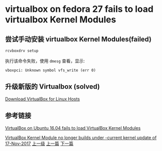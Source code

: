 # virtualbox on fedora 27 fails to load virtualbox Kernel Modules

## 尝试手动安装 virtualbox Kernel Modules(failed)
```sh
rcvboxdrv setup
```

执行该命令失败，使用 ```dmesg``` 查看，显示:

```highlight
vboxpci: Unknown symbol vfs_write (err 0)
```

## 升级新版的 Virtualbox (solved)

[Download VirtualBox for Linux Hosts](https://www.virtualbox.org/wiki/Linux_Downloads)




## 参考链接

[VirtualBox on Ubuntu 16.04 fails to load VirtualBox Kernel Modules](https://forums.virtualbox.org/viewtopic.php?f=7&t=77363&start=15)


[VirtualBox Kernel Module no longer builds under -current kernel update of 17-Nov-2017](https://www.linuxquestions.org/questions/slackware-14/virtualbox-kernel-module-no-longer-builds-under-current-kernel-update-of-17-nov-2017-a-4175617829/)
[上一级](base.md)
[上一篇](custom_desktop_env.md)
[下一篇](fedoraCreateCustomDesktopShortcut.md)

